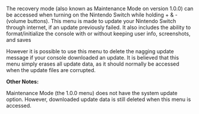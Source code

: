 The recovery mode (also known as Maintenance Mode on version 1.0.0) can
be accessed when turning on the Nintendo Switch while holding + & -
(volume buttons). This menu is made to update your Nintendo Switch
through internet, if an update previously failed. It also includes the
ability to format/initialize the console with or without keeping user
info, screenshots, and saves

However it is possible to use this menu to delete the nagging update
message if your console downloaded an update. It is believed that this
menu simply erases all update data, as it should normally be accessed
when the update files are corrupted.

**Other Notes:**

Maintenance Mode (the 1.0.0 menu) does not have the system update
option. However, downloaded update data is still deleted when this menu
is accessed.
